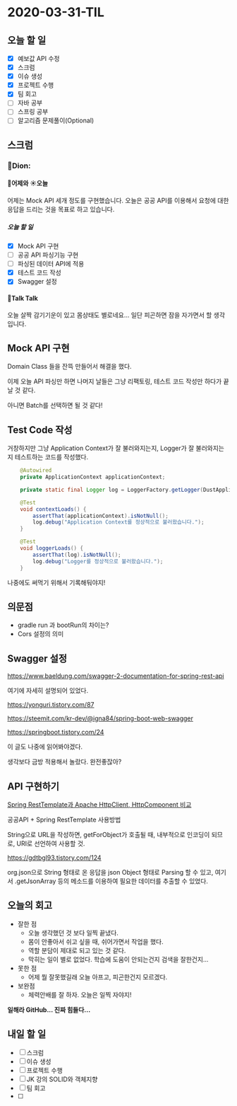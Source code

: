 # 2020-03-31-TIL

## 오늘 할 일

- [x] 예보값 API 수정
- [x] 스크럼
- [x] 이슈 생성
- [x] 프로젝트 수행
- [x] 팀 회고
- [ ] 자바 공부
- [ ] 스프링 공부
- [ ] 알고리즘 문제풀이(Optional)

## 스크럼

### 🎒Dion:

#### 🌝어제와 ☀️오늘

어제는 Mock API 세개 정도를 구현했습니다. 오늘은 공공 API를 이용해서 요청에 대한 응답을 드리는 것을 목표로 하고 있습니다.

##### 오늘 할 일

- [x] Mock API 구현
- [ ] 공공 API 파싱기능 구현
- [ ] 파싱된 데이터 API에 적용
- [x] 테스트 코드 작성
- [x] Swagger 설정

#### 📢Talk Talk

오늘 살짝 감기기운이 있고 몸상태도 별로네요... 일단 피곤하면 잠을 자가면서 할 생각입니다.

## Mock API 구현

Domain Class 들을 잔뜩 만들어서 해결을 했다.

이제 오늘 API 파싱만 하면 나머지 날들은 그냥 리팩토링, 테스트 코드 작성만 하다가 끝날 것 같다.

아니면 Batch를 선택하면 될 것 같다!

## Test Code 작성

거창하지만 그냥 Application Context가 잘 불러와지는지, Logger가 잘 불러와지는지 테스트하는 코드를 작성했다.

```java
    @Autowired
    private ApplicationContext applicationContext;

    private static final Logger log = LoggerFactory.getLogger(DustApplicationTests.class);

    @Test
    void contextLoads() {
        assertThat(applicationContext).isNotNull();
        log.debug("Application Context를 정상적으로 불러왔습니다.");
    }

    @Test
    void loggerLoads() {
        assertThat(log).isNotNull();
        log.debug("Logger를 정상적으로 불러왔습니다.");
    }
```

나중에도 써먹기 위해서 기록해둬야지!

## 의문점

- gradle run 과 bootRun의 차이는?
- Cors 설정의 의미

## Swagger 설정

https://www.baeldung.com/swagger-2-documentation-for-spring-rest-api

여기에 자세히 설명되어 있었다.

https://yonguri.tistory.com/87

https://steemit.com/kr-dev/@igna84/spring-boot-web-swagger

https://springboot.tistory.com/24

이 글도 나중에 읽어봐야겠다.

생각보다 금방 적용해서 놀랐다. 완전좋잖아?

## API 구현하기

[Spring RestTemplate과 Apache HttpClient, HttpComponent 비교](https://vnthf.github.io/blog/Java-RestTemplate%EC%97%90-%EA%B4%80%ED%95%98%EC%97%AC/)

공공API + Spring RestTemplate 사용방법

String으로 URL을 작성하면, getForObject가 호출될 때, 내부적으로 인코딩이 되므로, URI로 선언하여 사용할 것.

https://gdtbgl93.tistory.com/124

org.json으로 String 형태로 온 응답을 json Object 형태로 Parsing 할 수 있고, 여기서 .getJsonArray 등의 메소드를 이용하여 필요한 데이터를 추출할 수 있었다.

## 오늘의 회고

- 잘한 점
  - 오늘 생각했던 것 보다 일찍 끝냈다.
  - 몸이 안좋아서 쉬고 싶을 때, 쉬어가면서 작업을 했다.
  - 역할 분담이 제대로 되고 있는 것 같다.
  - 막히는 일이 별로 없었다. 학습에 도움이 안되는건지 검색을 잘한건지...
- 못한 점
  - 어제 뭘 잘못했길래 오늘 아프고, 피곤한건지 모르겠다.
- 보완점
  - 체력안배를 잘 하자. 오늘은 일찍 자야지!

**일해라 GitHub... 진짜 힘들다...**

## 내일 할 일

- [ ] 스크럼
- [ ] 이슈 생성
- [ ] 프로젝트 수행
- [ ] JK 강의 SOLID와 객체지향
- [ ] 팀 회고
- [ ] 

